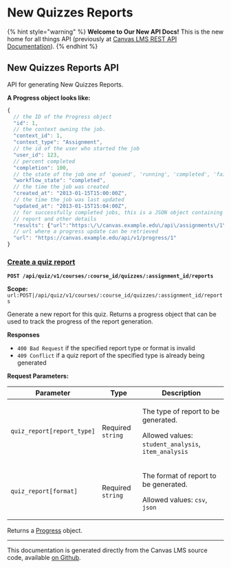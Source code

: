 # New Quizzes Reports

{% hint style="warning" %}
**Welcome to Our New API Docs!** This is the new home for all things API (previously at [Canvas LMS REST API Documentation](https://api.instructure.com)).
{% endhint %}

## New Quizzes Reports API

API for generating New Quizzes Reports.

**A Progress object looks like:**

```js
{
  // the ID of the Progress object
  "id": 1,
  // the context owning the job.
  "context_id": 1,
  "context_type": "Assignment",
  // the id of the user who started the job
  "user_id": 123,
  // percent completed
  "completion": 100,
  // the state of the job one of 'queued', 'running', 'completed', 'failed'
  "workflow_state": "completed",
  // the time the job was created
  "created_at": "2013-01-15T15:00:00Z",
  // the time the job was last updated
  "updated_at": "2013-01-15T15:04:00Z",
  // for successfully completed jobs, this is a JSON object containing url of the
  // report and other details
  "results": {"url":"https:\/\/canvas.example.edu\/api\/assignments\/1\/files\/2\/download"},
  // url where a progress update can be retrieved
  "url": "https://canvas.example.edu/api/v1/progress/1"
}
```

### [Create a quiz report](#method.new_quizzes/reports_api.create) <a href="#method.new_quizzes-reports_api.create" id="method.new_quizzes-reports_api.create"></a>

**`POST /api/quiz/v1/courses/:course_id/quizzes/:assignment_id/reports`**

**Scope:** `url:POST|/api/quiz/v1/courses/:course_id/quizzes/:assignment_id/reports`

Generate a new report for this quiz. Returns a progress object that can be used to track the progress of the report generation.

**Responses**

* `400 Bad Request` if the specified report type or format is invalid
* `409 Conflict` if a quiz report of the specified type is already being generated

**Request Parameters:**

| Parameter                  | Type              | Description                                                                                                                |
| -------------------------- | ----------------- | -------------------------------------------------------------------------------------------------------------------------- |
| `quiz_report[report_type]` | Required `string` | <p>The type of report to be generated.</p><p>Allowed values: <code>student_analysis</code>, <code>item_analysis</code></p> |
| `quiz_report[format]`      | Required `string` | <p>The format of report to be generated.</p><p>Allowed values: <code>csv</code>, <code>json</code></p>                     |

Returns a [Progress](../progress#progress) object.

***

This documentation is generated directly from the Canvas LMS source code, available [on Github](https://github.com/instructure/canvas-lms).
